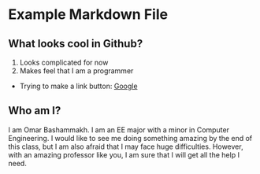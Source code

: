 # Example Markdown File

## What looks cool in Github?
1. Looks complicated for now
2. Makes feel that I am a programmer

* Trying to make a link button:
[Google](https://www.google.com)

## Who am I?
I am Omar Bashammakh. I am an EE major with a minor in Computer Engineering.
I would like to see me doing something amazing by the end of this class, but I am also
afraid that I may face huge difficulties. However, with an amazing professor like you, I
am sure that I will get all the help I need.